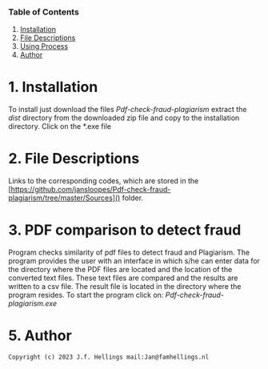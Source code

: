 
### Table of Contents

1. [Installation](#installation)
3. [File Descriptions](#files)
2. [Using Process](#motivation)
4. [Author](#licensing)

# 1. Installation <a name="installation"></a>

To install just download the files<em> Pdf-check-fraud-plagiarism </em> extract the <em> dist </em> directory from the downloaded zip file and copy to the installation directory. Click on the *.exe file       
# 2. File Descriptions <a name="files"></a>

Links to the corresponding codes, which are stored in the [https://github.com/jansloopes/Pdf-check-fraud-plagiarism/tree/master/Sources]() folder.

# 3. PDF comparison to detect fraud <a name="motivation"></a>
 Program checks similarity of pdf files to detect fraud and Plagiarism. The program provides the user with an interface in which s/he can  enter data for the directory where the PDF files are located and the location of the converted text files. These text files are compared and the results are written to a csv file. The result file is located in the directory where the program resides. 
 To start the program click on:
<em>
Pdf-check-fraud-plagiarism.exe
</em>
      
# 5. Author <a name="licensing"></a>
	Copyright (c) 2023 J.f. Hellings mail:Jan@famhellings.nl
